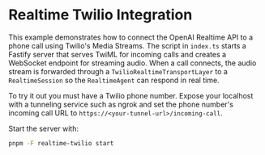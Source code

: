 # Realtime Twilio Integration

This example demonstrates how to connect the OpenAI Realtime API to a phone call using Twilio's Media Streams.
The script in `index.ts` starts a Fastify server that serves TwiML for incoming calls and creates a WebSocket
endpoint for streaming audio. When a call connects, the audio stream is forwarded through a
`TwilioRealtimeTransportLayer` to a `RealtimeSession` so the `RealtimeAgent` can respond in real time.

To try it out you must have a Twilio phone number.
Expose your localhost with a tunneling service such as ngrok and set the phone number's incoming call URL to `https://<your-tunnel-url>/incoming-call`.

Start the server with:

```bash
pnpm -F realtime-twilio start
```

